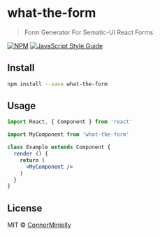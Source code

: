 # what-the-form

> Form Generator For Sematic-UI React Forms

[![NPM](https://img.shields.io/npm/v/what-the-form.svg)](https://www.npmjs.com/package/what-the-form) [![JavaScript Style Guide](https://img.shields.io/badge/code_style-standard-brightgreen.svg)](https://standardjs.com)

## Install

```bash
npm install --save what-the-form
```

## Usage

```jsx
import React, { Component } from 'react'

import MyComponent from 'what-the-form'

class Example extends Component {
  render () {
    return (
      <MyComponent />
    )
  }
}
```

## License

MIT © [ConnorMinielly](https://github.com/ConnorMinielly)

